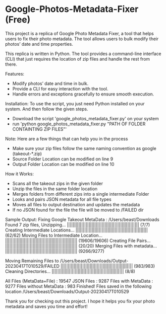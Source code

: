 # Google-Photos-Metadata-Fixer (Free)
This project is a replica of Google Photo Metadata Fixer, a tool that helps users to fix their photo metadata. The tool allows users to bulk modify their photos’ date and time properties.

This replica is written in Python. The tool provides a command-line interface (CLI) that just requires the location of zip files and handle the rest from there.

Features:
* Modify photos’ date and time in bulk.
* Provide a CLI for easy interaction with the tool.
* Handle errors and exceptions gracefully to ensure smooth execution.

Installation:
To use the script, you just need Python installed on your system. And then follow the given steps.
* Download the script 'google_photos_metadata_fixer.py' on your system
* run 'python google_photos_metadata_fixer.py "PATH OF FOLDER CONTAINTING ZIP FILES"'

Note:
Here are a few things that can help you in the process
* Make sure your zip files follow the same naming convention as google (takeout-*.zip)
* Source Folder Location can be modified on line 9
* Output Folder Location can be modified on line 10

How it Works:
* Scans all the takeout zips in the given folder
* Unzip the files in the same folder location
* Merges folders from different zips into a single intermediate Folder
* Looks and pairs JSON metadata for all file types
* Moves all files to output destination and updates the metadata
* If no JSON found for the file the file will be moved to /FAILED dir

Sample Output:
Fixing Google Takeout MetaData :  /Users/beast/Downloads
Found 7 zip files, Unzipping...
         |||||||||||||||||||||||||||||||||||||||||||||||||| (7/7)
Creating Intermediate Locations...
         |||||||||||||||||||||||||||||||||||||||||||||||||| (62/62)
Moving Files to Intermediate Location...
         |||||||||||||||||||||||||||||||||||||||||||||||||| (19606/19606)
Creating File Pairs...
         |||||||||||||||||||||||||||||||||||||||||||||||||| (20/20)
Merging Files with metadata...
         |||||||||||||||||||||||||||||||||||||||||||||||||| (9266/9277)

Moving Remaining Files to  /Users/beast/Downloads/Output-20230417T010529/FAILED
         |||||||||||||||||||||||||||||||||||||||||||||||||| (983/983)
Cleaning Directories...
         |||||||||||||||||||||||||||||||||||||||||||||||||| (8/8)

All Files (MetaData+File) :  19547
JSON Files                :  9287
Files with MetaData       :  9277
Files without MetaData    :  983
Finished! Files saved in the following location
/Users/beast/Downloads/Output-20230417T010529

Thank you for checking out this project. I hope it helps you fix your photo metadata and saves you time and effort!
